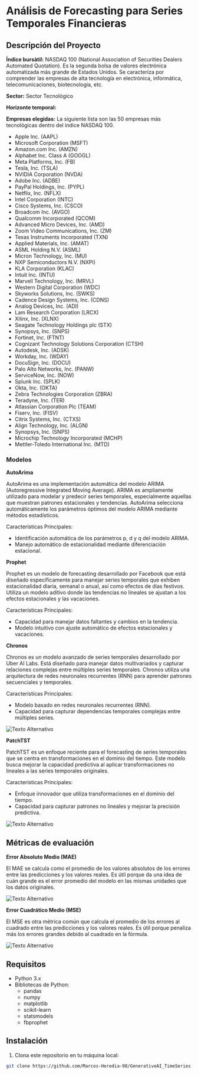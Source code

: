 # Análisis de Forecasting para Series Temporales Financieras


## Descripción del Proyecto

**Índice bursàtil:** NASDAQ 100 (National Association of Securities Dealers Automated Quotation). Es la segunda bolsa de valores electrónica automatizada más grande de Estados Unidos. Se caracteriza por comprender las empresas de alta tecnología en electrónica, informática, telecomunicaciones, biotecnología, etc.

**Sector:** Sector Tecnológico

**Horizonte temporal:** 

**Empresas elegidas:** La siguiente lista son las 50 empresas más tecnológicas dentro del índice NASDAQ 100. 

- Apple Inc. (AAPL)
- Microsoft Corporation (MSFT)
- Amazon.com Inc. (AMZN)
- Alphabet Inc. Class A (GOOGL)
- Meta Platforms, Inc. (FB)
- Tesla, Inc. (TSLA)
- NVIDIA Corporation (NVDA)
- Adobe Inc. (ADBE)
- PayPal Holdings, Inc. (PYPL)
- Netflix, Inc. (NFLX)
- Intel Corporation (INTC)
- Cisco Systems, Inc. (CSCO)
- Broadcom Inc. (AVGO)
- Qualcomm Incorporated (QCOM)
- Advanced Micro Devices, Inc. (AMD)
- Zoom Video Communications, Inc. (ZM)
- Texas Instruments Incorporated (TXN)
- Applied Materials, Inc. (AMAT)
- ASML Holding N.V. (ASML)
- Micron Technology, Inc. (MU)
- NXP Semiconductors N.V. (NXPI)
- KLA Corporation (KLAC)
- Intuit Inc. (INTU)
- Marvell Technology, Inc. (MRVL)
- Western Digital Corporation (WDC)
- Skyworks Solutions, Inc. (SWKS)
- Cadence Design Systems, Inc. (CDNS)
- Analog Devices, Inc. (ADI)
- Lam Research Corporation (LRCX)
- Xilinx, Inc. (XLNX)
- Seagate Technology Holdings plc (STX)
- Synopsys, Inc. (SNPS)
- Fortinet, Inc. (FTNT)
- Cognizant Technology Solutions Corporation (CTSH)
- Autodesk, Inc. (ADSK)
- Workday, Inc. (WDAY)
- DocuSign, Inc. (DOCU)
- Palo Alto Networks, Inc. (PANW)
- ServiceNow, Inc. (NOW)
- Splunk Inc. (SPLK)
- Okta, Inc. (OKTA)
- Zebra Technologies Corporation (ZBRA)
- Teradyne, Inc. (TER)
- Atlassian Corporation Plc (TEAM)
- Fiserv, Inc. (FISV)
- Citrix Systems, Inc. (CTXS)
- Align Technology, Inc. (ALGN)
- Synopsys, Inc. (SNPS)
- Microchip Technology Incorporated (MCHP)
- Mettler-Toledo International Inc. (MTD)


### Modelos

**AutoArima**

AutoArima es una implementación automática del modelo ARIMA (Autoregressive Integrated Moving Average). ARIMA es ampliamente utilizado para modelar y predecir series temporales, especialmente aquellas que muestran patrones estacionales y tendencias. AutoArima selecciona automáticamente los parámetros óptimos del modelo ARIMA mediante métodos estadísticos.

Características Principales:

- Identificación automática de los parámetros p, d y q del modelo ARIMA.
- Manejo automático de estacionalidad mediante diferenciación estacional.


**Prophet**

Prophet es un modelo de forecasting desarrollado por Facebook que está diseñado específicamente para manejar series temporales que exhiben estacionalidad diaria, semanal o anual, así como efectos de días festivos. Utiliza un modelo aditivo donde las tendencias no lineales se ajustan a los efectos estacionales y las vacaciones.

Características Principales:

- Capacidad para manejar datos faltantes y cambios en la tendencia.
- Modelo intuitivo con ajuste automático de efectos estacionales y vacaciones.

**Chronos**

Chronos es un modelo avanzado de series temporales desarrollado por Uber AI Labs. Está diseñado para manejar datos multivariados y capturar relaciones complejas entre múltiples series temporales. Chronos utiliza una arquitectura de redes neuronales recurrentes (RNN) para aprender patrones secuenciales y temporales.

Características Principales:

- Modelo basado en redes neuronales recurrentes (RNN).
- Capacidad para capturar dependencias temporales complejas entre múltiples series.

![Texto Alternativo](Image/Chronos.png)


**PatchTST**

PatchTST es un enfoque reciente para el forecasting de series temporales que se centra en transformaciones en el dominio del tiempo. Este modelo busca mejorar la capacidad predictiva al aplicar transformaciones no lineales a las series temporales originales.

Características Principales:

- Enfoque innovador que utiliza transformaciones en el dominio del tiempo.
- Capacidad para capturar patrones no lineales y mejorar la precisión predictiva.

![Texto Alternativo](Image/PatchTST.png)

## Métricas de evaluación

**Error Absoluto Medio (MAE)**

El MAE se calcula como el promedio de los valores absolutos de los errores entre las predicciones y los valores reales. Es útil porque da una idea de cuán grande es el error promedio del modelo en las mismas unidades que los datos originales.

![Texto Alternativo](Image/MAE.png)



**Error Cuadrático Medio (MSE)**

El MSE es otra métrica común que calcula el promedio de los errores al cuadrado entre las predicciones y los valores reales. Es útil porque penaliza más los errores grandes debido al cuadrado en la fórmula.

![Texto Alternativo](Image/MSE.png)


## Requisitos

- Python 3.x
- Bibliotecas de Python:
  - pandas
  - numpy
  - matplotlib
  - scikit-learn
  - statsmodels
  - fbprophet

## Instalación

1. Clona este repositorio en tu máquina local:

```bash
git clone https://github.com/Marcos-Heredia-98/GenerativeAI_TimeSeries.git
